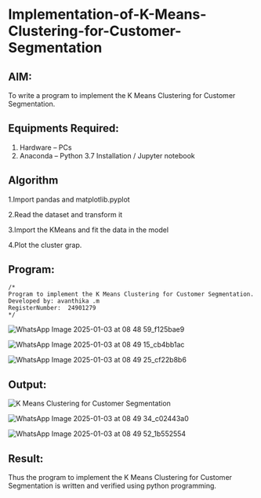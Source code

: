 # Implementation-of-K-Means-Clustering-for-Customer-Segmentation

## AIM:
To write a program to implement the K Means Clustering for Customer Segmentation.

## Equipments Required:
1. Hardware – PCs
2. Anaconda – Python 3.7 Installation / Jupyter notebook

## Algorithm
1.Import pandas and matplotlib.pyplot

2.Read the dataset and transform it

3.Import the KMeans and fit the data in the model

4.Plot the cluster grap. 
 
 
 

## Program:
```
/*
Program to implement the K Means Clustering for Customer Segmentation.
Developed by: avanthika .m
RegisterNumber:  24901279
*/
```

![WhatsApp Image 2025-01-03 at 08 48 59_f125bae9](https://github.com/user-attachments/assets/f1005c28-3414-478c-ad38-9dbe5a7ce2cb)

![WhatsApp Image 2025-01-03 at 08 49 15_cb4bb1ac](https://github.com/user-attachments/assets/701b8049-94dd-48f0-8d35-0477a46dc21c)

![WhatsApp Image 2025-01-03 at 08 49 25_cf22b8b6](https://github.com/user-attachments/assets/17fd773a-7073-4f1c-9c24-1b234309ee0d)




## Output:
![K Means Clustering for Customer Segmentation](sam.png)

![WhatsApp Image 2025-01-03 at 08 49 34_c02443a0](https://github.com/user-attachments/assets/a532308d-c1ac-4df5-bdfc-082e584672ba)

![WhatsApp Image 2025-01-03 at 08 49 52_1b552554](https://github.com/user-attachments/assets/25488bbc-7701-44a4-b21b-9e49b861cc79)




## Result:
Thus the program to implement the K Means Clustering for Customer Segmentation is written and verified using python programming.

